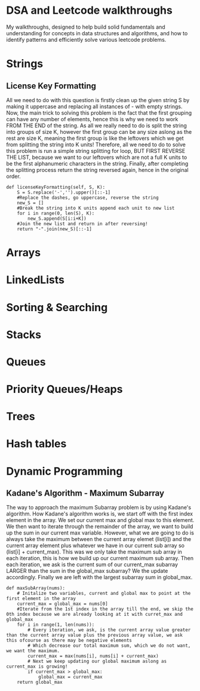 # DSA and Leetcode walkthroughs 
My walkthroughs, designed to help build solid fundamentals and understanding for concepts in data structures and algorithms, and how to identify patterns and efficiently solve various leetcode problems.  

# Strings
## License Key Formatting 
All we need to do with this question is firstly clean up the given string S by making it uppercase and replacing all instances of - with empty strings.
Now, the main trick to solving this problem is the fact that the first grouping can have any number of elements, hence this is why we need to work FROM THE END of the string. As all we really need to do is split the string into groups of size K, however the first group can be any size aslong as the rest are size K, meaning the first group is like the leftovers which we get from splitting the string into K units! Therefore, all we need to do to solve this problem is run a simple string splitting for loop, BUT FIRST REVERSE THE LIST, because we want to our leftovers which are not a full K units to be the first alphanumeric characters in the string. Finally, after completing the splitting process return the string reversed again, hence in the original order. 

    def licenseKeyFormatting(self, S, K):
        S = S.replace('-','').upper()[::-1]
        #Replace the dashes, go uppercase, reverse the string
        new_S = []
        #Break the string into K units append each unit to new list
        for i in range(0, len(S), K):
            new_S.append(S[i:i+K])
        #Join the new list and return in after reversing! 
        return "-".join(new_S)[::-1]
# Arrays
# LinkedLists
# Sorting & Searching
# Stacks
# Queues
# Priority Queues/Heaps
# Trees
# Hash tables
# Dynamic Programming 
## Kadane's Algorithm - Maximum Subarray
The way to approach the maximum Subarray problem is by using Kadane's algorithm. How Kadane's algorithm works is, we start off with the first index element in the array. We set our current max and global max to this element. We then want to iterate through the remainder of the array, we want to build up the sum in our current max variable. However, what we are going to do is always take the maximum between the current array elemet (list[i]) and the current array element plus whatever we have in our current sub array so (list[i] + current_max). This was we only take the maximum sub array in each iteration, this is how we build up our current maximum sub array. Then each iteration, we ask is the current sum of our current_max subarray LARGER than the sum in the global_max subarray? We the update accordingly. Finally we are left with the largest subarray sum in global_max. 

    def maxSubArray(nums):
        # Initalize two variables, current and global max to point at the first element in the array
        current_max = global_max = nums[0]
        #Iterate from the 1st index in the array till the end, we skip the 0th index because we are already looking at it with curret_max and global_max
        for i in range(1, len(nums)):
            # Every iteration, we ask, is the current array value greater than the current array value plus the previous array value, we ask this ofcourse as there may be negative elements
            # Which decrease our total maximum sum, which we do not want, we want the maximum.
            current_max = max(nums[i], nums[i] + current_max)
            # Next we keep updating our global maximum aslong as current_max is growing!
            if current_max > global_max:
                global_max = current_max
        return global_max
